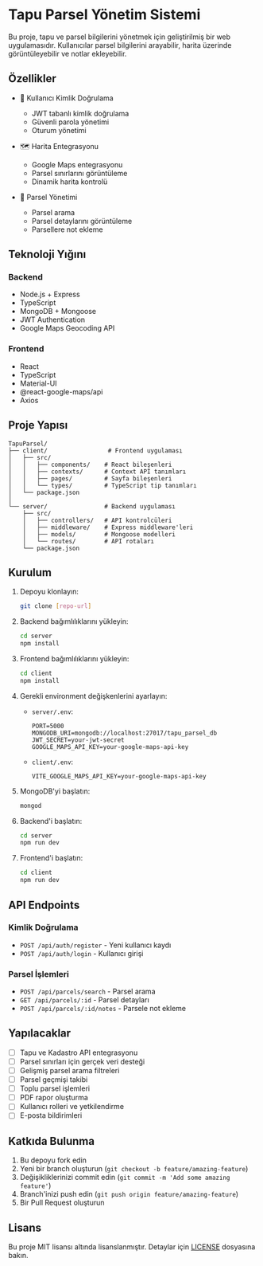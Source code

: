 # Tapu Parsel Yönetim Sistemi

Bu proje, tapu ve parsel bilgilerini yönetmek için geliştirilmiş bir web uygulamasıdır. Kullanıcılar parsel bilgilerini arayabilir, harita üzerinde görüntüleyebilir ve notlar ekleyebilir.

## Özellikler

- 🔐 Kullanıcı Kimlik Doğrulama
  - JWT tabanlı kimlik doğrulama
  - Güvenli parola yönetimi
  - Oturum yönetimi

- 🗺️ Harita Entegrasyonu
  - Google Maps entegrasyonu
  - Parsel sınırlarını görüntüleme
  - Dinamik harita kontrolü

- 📝 Parsel Yönetimi
  - Parsel arama
  - Parsel detaylarını görüntüleme
  - Parsellere not ekleme

## Teknoloji Yığını

### Backend
- Node.js + Express
- TypeScript
- MongoDB + Mongoose
- JWT Authentication
- Google Maps Geocoding API

### Frontend
- React
- TypeScript
- Material-UI
- @react-google-maps/api
- Axios

## Proje Yapısı

```
TapuParsel/
├── client/                 # Frontend uygulaması
│   ├── src/
│   │   ├── components/    # React bileşenleri
│   │   ├── contexts/      # Context API tanımları
│   │   ├── pages/         # Sayfa bileşenleri
│   │   └── types/         # TypeScript tip tanımları
│   └── package.json
│
└── server/                # Backend uygulaması
    ├── src/
    │   ├── controllers/   # API kontrolcüleri
    │   ├── middleware/    # Express middleware'leri
    │   ├── models/        # Mongoose modelleri
    │   └── routes/        # API rotaları
    └── package.json
```

## Kurulum

1. Depoyu klonlayın:
   ```bash
   git clone [repo-url]
   ```

2. Backend bağımlılıklarını yükleyin:
   ```bash
   cd server
   npm install
   ```

3. Frontend bağımlılıklarını yükleyin:
   ```bash
   cd client
   npm install
   ```

4. Gerekli environment değişkenlerini ayarlayın:
   - `server/.env`:
     ```
     PORT=5000
     MONGODB_URI=mongodb://localhost:27017/tapu_parsel_db
     JWT_SECRET=your-jwt-secret
     GOOGLE_MAPS_API_KEY=your-google-maps-api-key
     ```
   - `client/.env`:
     ```
     VITE_GOOGLE_MAPS_API_KEY=your-google-maps-api-key
     ```

5. MongoDB'yi başlatın:
   ```bash
   mongod
   ```

6. Backend'i başlatın:
   ```bash
   cd server
   npm run dev
   ```

7. Frontend'i başlatın:
   ```bash
   cd client
   npm run dev
   ```

## API Endpoints

### Kimlik Doğrulama
- `POST /api/auth/register` - Yeni kullanıcı kaydı
- `POST /api/auth/login` - Kullanıcı girişi

### Parsel İşlemleri
- `POST /api/parcels/search` - Parsel arama
- `GET /api/parcels/:id` - Parsel detayları
- `POST /api/parcels/:id/notes` - Parsele not ekleme

## Yapılacaklar

- [ ] Tapu ve Kadastro API entegrasyonu
- [ ] Parsel sınırları için gerçek veri desteği
- [ ] Gelişmiş parsel arama filtreleri
- [ ] Parsel geçmişi takibi
- [ ] Toplu parsel işlemleri
- [ ] PDF rapor oluşturma
- [ ] Kullanıcı rolleri ve yetkilendirme
- [ ] E-posta bildirimleri

## Katkıda Bulunma

1. Bu depoyu fork edin
2. Yeni bir branch oluşturun (`git checkout -b feature/amazing-feature`)
3. Değişikliklerinizi commit edin (`git commit -m 'Add some amazing feature'`)
4. Branch'inizi push edin (`git push origin feature/amazing-feature`)
5. Bir Pull Request oluşturun

## Lisans

Bu proje MIT lisansı altında lisanslanmıştır. Detaylar için [LICENSE](LICENSE) dosyasına bakın.
